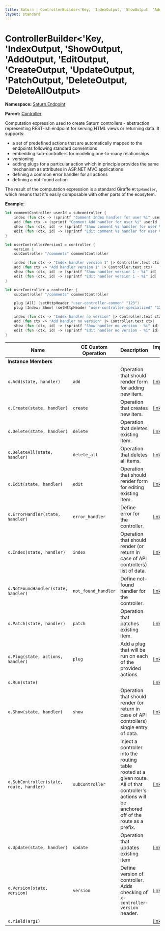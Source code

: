 ```yaml
---
title: Saturn | ControllerBuilder<'Key, 'IndexOutput, 'ShowOutput, 'AddOutput, 'EditOutput, 'CreateOutput, 'UpdateOutput, 'PatchOutput, 'DeleteOutput, 'DeleteAllOutput>
layout: standard
---
```


# ControllerBuilder<'Key, 'IndexOutput, 'ShowOutput, 'AddOutput, 'EditOutput, 'CreateOutput, 'UpdateOutput, 'PatchOutput, 'DeleteOutput, 'DeleteAllOutput>

**Namespace:** [Saturn.Endpoint](./saturn.endpoint.html)

**Parent:** [Controller](./saturn-endpoint-controller.html)

Computation expression used to create Saturn controllers - abstraction representing REST-ish endpoint for serving HTML views or returning data. It supports:

* a set of predefined actions that are automatically mapped to the endpoints following standard conventions
* embedding sub-controllers for modeling one-to-many relationships
* versioning
* adding plugs for a particular action which in principle provides the same mechanism as attributes in ASP.NET MVC applications
* defining a common error handler for all actions
* defining a not-found action

The result of the computation expression is a standard Giraffe `HttpHandler`, which means that it's easily composable with other parts of the ecosytem.

**Example:**

```fsharp
let commentController userId = subcontroller {
    index (fun ctx -> (sprintf "Comment Index handler for user %i" userId ) |> Controller.text ctx)
    add (fun ctx -> (sprintf "Comment Add handler for user %i" userId ) |> Controller.text ctx)
    show (fun (ctx, id) -> (sprintf "Show comment %s handler for user %i" id userId ) |> Controller.text ctx)
    edit (fun (ctx, id) -> (sprintf "Edit comment %s handler for user %i" id userId )  |> Controller.text ctx)
}

let userControllerVersion1 = controller {
    version 1
    subController "/comments" commentController

    index (fun ctx -> "Index handler version 1" |> Controller.text ctx)
    add (fun ctx -> "Add handler version 1" |> Controller.text ctx)
    show (fun (ctx, id) -> (sprintf "Show handler version 1 - %i" id) |> Controller.text ctx)
    edit (fun (ctx, id) -> (sprintf "Edit handler version 1 - %i" id) |> Controller.text ctx)
}

let userController = controller {
    subController "/comments" commentController

    plug [All] (setHttpHeader "user-controller-common" "123")
    plug [Index; Show] (setHttpHeader "user-controller-specialized" "123")

    index (fun ctx -> "Index handler no version" |> Controller.text ctx)
    add (fun ctx -> "Add handler no version" |> Controller.text ctx)
    show (fun (ctx, id) -> (sprintf "Show handler no version - %i" id) |> Controller.text ctx)
    edit (fun (ctx, id) -> (sprintf "Edit handler no version - %i" id) |> Controller.text ctx)
}
```

| Name                                     | CE Custom Operation | Description                                                                                                                                         | Implementation Link                                                                                     |
|------------------------------------------|---------------------|-----------------------------------------------------------------------------------------------------------------------------------------------------|---------------------------------------------------------------------------------------------------------|
| **Instance Members**                     |                     |                                                                                                                                                     |                                                                                                         |
| `x.Add(state, handler)`                  | `add`               | Operation that should render form for adding new item.                                                                                              | [link](https://github.com/SaturnFramework/Saturn/tree/master/src/Saturn/ControllerEndpoint.fs#L130-130) |
| `x.Create(state, handler)`               | `create`            | Operation that creates new item.                                                                                                                    | [link](https://github.com/SaturnFramework/Saturn/tree/master/src/Saturn/ControllerEndpoint.fs#L146-146) |
| `x.Delete(state, handler)`               | `delete`            | Operation that deletes existing item.                                                                                                               | [link](https://github.com/SaturnFramework/Saturn/tree/master/src/Saturn/ControllerEndpoint.fs#L170-170) |
| `x.DeleteAll(state, handler)`            | `delete_all`        | Operation that deletes all items.                                                                                                                   | [link](https://github.com/SaturnFramework/Saturn/tree/master/src/Saturn/ControllerEndpoint.fs#L178-178) |
| `x.Edit(state, handler)`                 | `edit`              | Operation that should render form for editing existing item.                                                                                        | [link](https://github.com/SaturnFramework/Saturn/tree/master/src/Saturn/ControllerEndpoint.fs#L138-138) |
| `x.ErrorHandler(state, handler)`         | `error_handler`     | Define error for the controller.                                                                                                                    | [link](https://github.com/SaturnFramework/Saturn/tree/master/src/Saturn/ControllerEndpoint.fs#L191-191) |
| `x.Index(state, handler)`                | `index`             | Operation that should render (or return in case of API controllers) list of data.                                                                   | [link](https://github.com/SaturnFramework/Saturn/tree/master/src/Saturn/ControllerEndpoint.fs#L114-114) |
| `x.NotFoundHandler(state, handler)`      | `not_found_handler` | Define not-found handler for the controller.                                                                                                        | [link](https://github.com/SaturnFramework/Saturn/tree/master/src/Saturn/ControllerEndpoint.fs#L186-186) |
| `x.Patch(state, handler)`                | `patch`             | Operation that patches existing item.                                                                                                               | [link](https://github.com/SaturnFramework/Saturn/tree/master/src/Saturn/ControllerEndpoint.fs#L162-162) |
| `x.Plug(state, actions, handler)`        | `plug`              | Add a plug that will be run on each of the provided actions.                                                                                        | [link](https://github.com/SaturnFramework/Saturn/tree/master/src/Saturn/ControllerEndpoint.fs#L214-214) |
| `x.Run(state)`                           |                     |                                                                                                                                                     | [link](https://github.com/SaturnFramework/Saturn/tree/master/src/Saturn/ControllerEndpoint.fs#L378-378) |
| `x.Show(state, handler)`                 | `show`              | Operation that should render (or return in case of API controllers) single entry of data.                                                           | [link](https://github.com/SaturnFramework/Saturn/tree/master/src/Saturn/ControllerEndpoint.fs#L122-122) |
| `x.SubController(state, route, handler)` | `subController`     | Inject a controller into the routing table rooted at a given route. All of that controller's actions will be anchored off of the route as a prefix. | [link](https://github.com/SaturnFramework/Saturn/tree/master/src/Saturn/ControllerEndpoint.fs#L209-209) |
| `x.Update(state, handler)`               | `update`            | Operation that updates existing item                                                                                                                | [link](https://github.com/SaturnFramework/Saturn/tree/master/src/Saturn/ControllerEndpoint.fs#L154-154) |
| `x.Version(state, version)`              | `version`           | Define version of controller. Adds checking of `x-controller-version` header.                                                                       | [link](https://github.com/SaturnFramework/Saturn/tree/master/src/Saturn/ControllerEndpoint.fs#L204-204) |
| `x.Yield(arg1)`                          |                     |                                                                                                                                                     | [link](https://github.com/SaturnFramework/Saturn/tree/master/src/Saturn/ControllerEndpoint.fs#L109-109) |
